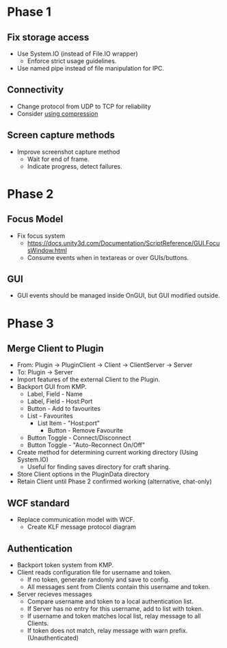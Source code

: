# Phase 1

## Fix storage access

* Use System.IO (instead of File.IO wrapper)
  * Enforce strict usage guidelines.
* Use named pipe instead of file manipulation for IPC.


## Connectivity

* Change protocol from UDP to TCP for reliability
* Consider [using compression](https://github.com/mono/mono/tree/master/mcs/class/System/System.IO.Compression)


## Screen capture methods

* Improve screenshot capture method
  * Wait for end of frame.
  * Indicate progress, detect failures.


# Phase 2

## Focus Model

* Fix focus system
  * https://docs.unity3d.com/Documentation/ScriptReference/GUI.FocusWindow.html
  * Consume events when in textareas or over GUIs/buttons.

## GUI

* GUI events should be managed inside OnGUI, but GUI modified outside.


# Phase 3

## Merge Client to Plugin

* From:  Plugin -> PluginClient -> Client -> ClientServer -> Server
* To:  Plugin -> Server
* Import features of the external Client to the Plugin.
* Backport GUI from KMP.
  * Label, Field - Name
  * Label, Field - Host:Port
  * Button - Add to favourites
  * List - Favourites
    * List Item - "Host:port"
      * Button - Remove Favourite
  * Button Toggle - Connect/Disconnect
  * Button Toggle - "Auto-Reconnect On/Off"
* Create method for determining current working directory (Using System.IO)
  * Useful for finding saves directory for craft sharing.
* Store Client options in the PluginData directory
* Retain Client until Phase 2 confirmed working (alternative, chat-only)

## WCF standard

* Replace communication model with WCF.
  * Create KLF message protocol diagram

## Authentication

* Backport token system from KMP.
* Client reads configuration file for username and token.
  * If no token, generate randomly and save to config.
  * All messages sent from Clients contain this username and token.
* Server recieves messages
  * Compare username and token to a local authentication list.
  * If Server has no entry for this username, add to list with token.
  * If username and token matches local list, relay message to all Clients.
  * If token does not match, relay message with warn prefix. (Unauthenticated)


